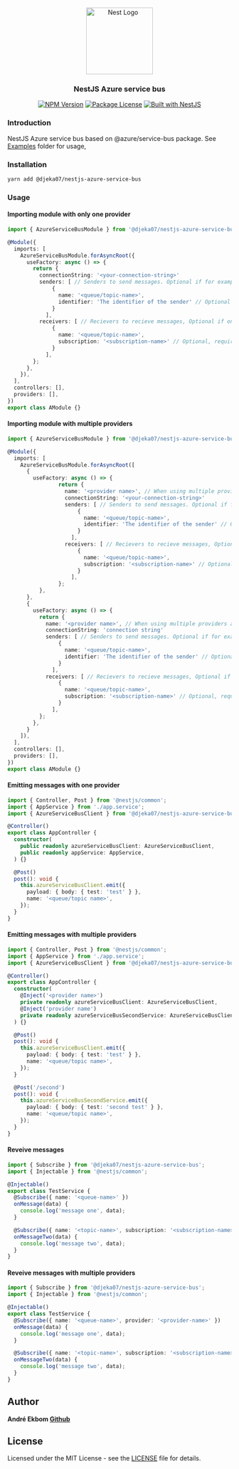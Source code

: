 <h1 align="center"></h1>

<div align="center">
  <a href="http://nestjs.com/" target="_blank">
    <img src="https://nestjs.com/img/logo_text.svg" width="150" alt="Nest Logo" />
  </a>
</div>

<h3 align="center">NestJS Azure service bus</h3>

<div align="center">
<a href="https://www.npmjs.com/package/@djeka07/nestjs-azure-service-bus"><img src="https://img.shields.io/npm/v/@djeka07/nestjs-azure-service-bus.svg" alt="NPM Version" /></a>
<a href="https://www.npmjs.com/package/@djeka07/nestjs-azure-service-bus"><img src="https://img.shields.io/npm/l/@djeka07/nestjs-azure-service-bus.svg" alt="Package License" /></a>

  <a href="https://nestjs.com" target="_blank">
    <img src="https://img.shields.io/badge/built%20with-NestJs-red.svg" alt="Built with NestJS">
  </a>
</div>

### Introduction

NestJS Azure service bus based on @azure/service-bus package. See [Examples](Examples) folder for usage,

### Installation

```bash
yarn add @djeka07/nestjs-azure-service-bus
```

### Usage

#### Importing module with only one provider

```typescript
import { AzureServiceBusModule } from '@djeka07/nestjs-azure-service-bus';

@Module({
  imports: [
    AzureServiceBusModule.forAsyncRoot({
      useFactory: async () => {
        return {
          connectionString: '<your-connection-string>'
          senders: [ // Senders to send messages. Optional if for example if only will recieve messages
              {
                name: '<queue/topic-name>',
                identifier: 'The identifier of the sender' // Optional
              }
            ],
          receivers: [ // Recievers to recieve messages, Optional if only will send messages
              {
                name: '<queue/topic-name>',
                subscription: '<subscription-name>' // Optional, required when using topics
              }
            ],
        };
      },
    }),
  ],
  controllers: [],
  providers: [],
})
export class AModule {}
```

#### Importing module with multiple providers

```typescript
import { AzureServiceBusModule } from '@djeka07/nestjs-azure-service-bus';

@Module({
  imports: [
    AzureServiceBusModule.forAsyncRoot([
      {
        useFactory: async () => {
                return {
                  name: '<provider name>', // When using multiple providers a name need to be set
                  connectionString: '<your-connection-string>'
                  senders: [ // Senders to send messages. Optional if for example if only will recieve messages
                      {
                        name: '<queue/topic-name>',
                        identifier: 'The identifier of the sender' // Optional
                      }
                    ],
                  receivers: [ // Recievers to recieve messages, Optional if only will send messages
                      {
                        name: '<queue/topic-name>',
                        subscription: '<subscription-name>' // Optional, required when using topics
                      }
                    ],
                };
          },
      },
      {
        useFactory: async () => {
          return {
            name: '<provider name>', // When using multiple providers a name need to be set
            connectionString: 'connection string'
            senders: [ // Senders to send messages. Optional if for example if only will recieve messages
                {
                  name: '<queue/topic-name>',
                  identifier: 'The identifier of the sender' // Optional
                }
              ],
            receivers: [ // Recievers to recieve messages, Optional if only will send messages
                {
                  name: '<queue/topic-name>',
                  subscription: '<subscription-name>' // Optional, required when using topics
                }
              ],
          };
        },
      }
    ]),
  ],
  controllers: [],
  providers: [],
})
export class AModule {}
```

#### Emitting messages with one provider

```typescript
import { Controller, Post } from '@nestjs/common';
import { AppService } from './app.service';
import { AzureServiceBusClient } from '@djeka07/nestjs-azure-service-bus';

@Controller()
export class AppController {
  constructor(
    public readonly azureServiceBusClient: AzureServiceBusClient,
    public readonly appService: AppService,
  ) {}

  @Post()
  post(): void {
    this.azureServiceBusClient.emit({
      payload: { body: { test: 'test' } },
      name: '<queue/topic name>',
    });
  }
}
```

#### Emitting messages with multiple providers

```typescript
import { Controller, Post } from '@nestjs/common';
import { AppService } from './app.service';
import { AzureServiceBusClient } from '@djeka07/nestjs-azure-service-bus';

@Controller()
export class AppController {
  constructor(
    @Inject('<provider name>')
    private readonly azureServiceBusClient: AzureServiceBusClient,
    @Inject('provider name')
    private readonly azureServiceBusSecondService: AzureServiceBusClient,
  ) {}

  @Post()
  post(): void {
    this.azureServiceBusClient.emit({
      payload: { body: { test: 'test' } },
      name: '<queue/topic name>',
    });
  }

  @Post('/second')
  post(): void {
    this.azureServiceBusSecondService.emit({
      payload: { body: { test: 'second test' } },
      name: '<queue/topic name>',
    });
  }
}
```

#### Reveive messages

```typescript
import { Subscribe } from '@djeka07/nestjs-azure-service-bus';
import { Injectable } from '@nestjs/common';

@Injectable()
export class TestService {
  @Subscribe({ name: '<queue-name>' })
  onMessage(data) {
    console.log('message one', data);
  }

  @Subscribe({ name: '<topic-name>', subscription: '<subscription-name>' })
  onMessageTwo(data) {
    console.log('message two', data);
  }
}

```

#### Reveive messages with multiple providers
```typescript
import { Subscribe } from '@djeka07/nestjs-azure-service-bus';
import { Injectable } from '@nestjs/common';

@Injectable()
export class TestService {
  @Subscribe({ name: '<queue-name>', provider: '<provider-name>' })
  onMessage(data) {
    console.log('message one', data);
  }

  @Subscribe({ name: '<topic-name>', subscription: '<subscription-name>', provider: '<provider-name>' })
  onMessageTwo(data) {
    console.log('message two', data);
  }
}

```

## Author

**André Ekbom [Github](https://github.com/djeka07)**

## License

Licensed under the MIT License - see the [LICENSE](LICENSE) file for details.
